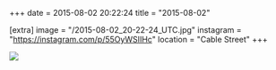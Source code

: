 +++
date = 2015-08-02 20:22:24
title = "2015-08-02"

[extra]
image = "/2015-08-02_20-22-24_UTC.jpg"
instagram = "https://instagram.com/p/55OyWSIIHc"
location = "Cable Street"
+++

<img src="/2015-08-02_20-22-24_UTC.jpg" />
